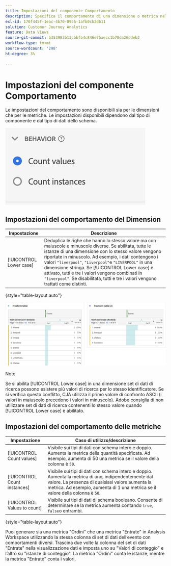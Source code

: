 ```yaml
---
title: Impostazioni del componente Comportamento
description: Specifica il comportamento di una dimensione o metrica nel reporting.
exl-id: 170f445f-1eac-4b70-8956-1afb0cb2d611
solution: Customer Journey Analytics
feature: Data Views
source-git-commit: b353983b13cbbfb4c846e75aecc1b78da26ddeb2
workflow-type: tm+mt
source-wordcount: '298'
ht-degree: 3%

---
```


# Impostazioni del componente Comportamento

Le impostazioni del comportamento sono disponibili sia per le dimensioni che per le metriche. Le impostazioni disponibili dipendono dal tipo di componente e dal tipo di dati dello schema.

![Impostazioni del comportamento](../assets/behavior-settings.png)

## Impostazioni del comportamento del Dimension

| Impostazione | Descrizione |
| --- | --- |
| [!UICONTROL Lower case] | Deduplica le righe che hanno lo stesso valore ma con maiuscole e minuscole diverse. Se abilitata, tutte le istanze di una dimensione con lo stesso valore vengono riportate in minuscolo. Ad esempio, i dati contengono i valori `"liverpool"`, `"Liverpool"`e `"LIVERPOOL"` in una dimensione stringa. Se [!UICONTROL Lower case] è attivato, tutti e tre i valori vengono combinati in `"liverpool"`. Se disabilitata, tutti e tre i valori vengono trattati come distinti. |

{style=&quot;table-layout:auto&quot;}

![Dimensione sensibile a maiuscole e minuscole](../assets/case-sens-workspace.png)

>[!NOTE]
>
>Se si abilita [!UICONTROL Lower case] in una dimensione set di dati di ricerca possono esistere più valori di ricerca per lo stesso identificatore. Se si verifica questo conflitto, CJA utilizza il primo valore di confronto ASCII (i valori in maiuscolo precedono i valori in minuscolo). Adobe consiglia di non utilizzare set di dati di ricerca contenenti lo stesso valore quando [!UICONTROL Lower case] è abilitato.

## Impostazioni del comportamento delle metriche

| Impostazione | Caso di utilizzo/descrizione |
| --- | --- |
| [!UICONTROL Count values] | Visibile sui tipi di dati con schema intero e doppio. Aumenta la metrica della quantità specificata. Ad esempio, aumenta di 50 una metrica se il valore della colonna è `50`. |
| [!UICONTROL Count instances] | Visibile sui tipi di dati con schema intero e doppio. Aumenta la metrica di uno, indipendentemente dal valore. La presenza di qualsiasi valore aumenta la metrica. Ad esempio, aumenta di 1 una metrica se il valore della colonna è `50`. |
| [!UICONTROL Values to count] | Visibile sui tipi di dati di schema booleano. Consente di determinare se la metrica aumenta contando `true`, `false`o entrambi. |

{style=&quot;table-layout:auto&quot;}

Puoi generare sia una metrica &quot;Ordini&quot; che una metrica &quot;Entrate&quot; in Analysis Workspace utilizzando la stessa colonna di set di dati dell’evento con comportamenti diversi. Trascina due volte la colonna del set di dati &quot;Entrate&quot; nella visualizzazione dati e imposta uno su &quot;Valori di conteggio&quot; e l’altro su &quot;istanze di conteggio&quot;. La metrica &quot;Ordini&quot; conta le istanze, mentre la metrica &quot;Entrate&quot; conta i valori.
